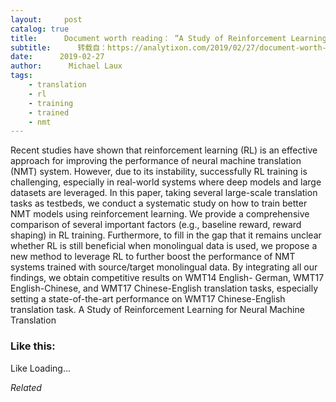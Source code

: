 ```yaml
---
layout:     post
catalog: true
title:      Document worth reading： “A Study of Reinforcement Learning for Neural Machine Translation”
subtitle:      转载自：https://analytixon.com/2019/02/27/document-worth-reading-a-study-of-reinforcement-learning-for-neural-machine-translation/
date:      2019-02-27
author:      Michael Laux
tags:
    - translation
    - rl
    - training
    - trained
    - nmt
---
```


Recent studies have shown that reinforcement learning (RL) is an effective approach for improving the performance of neural machine translation (NMT) system. However, due to its instability, successfully RL training is challenging, especially in real-world systems where deep models and large datasets are leveraged. In this paper, taking several large-scale translation tasks as testbeds, we conduct a systematic study on how to train better NMT models using reinforcement learning. We provide a comprehensive comparison of several important factors (e.g., baseline reward, reward shaping) in RL training. Furthermore, to fill in the gap that it remains unclear whether RL is still beneficial when monolingual data is used, we propose a new method to leverage RL to further boost the performance of NMT systems trained with source/target monolingual data. By integrating all our findings, we obtain competitive results on WMT14 English- German, WMT17 English-Chinese, and WMT17 Chinese-English translation tasks, especially setting a state-of-the-art performance on WMT17 Chinese-English translation task. A Study of Reinforcement Learning for Neural Machine Translation





### Like this:

Like Loading...


*Related*

